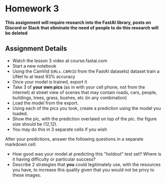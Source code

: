 # Homework 3

**This assignment will require research into the FastAI library, posts on Discord or Slack that eliminate the need of people to do this research will be deleted**

## Assignment Details

* Watch the lesson 3 video at course.fastai.com
* Start a new notebook
* Using the CamVid (`URLs.CAMVID` from the FastAI datasets) dataset train a UNet to at least 93% accuracy
* Once your model is trained, export it
* Take 3 of **your own pics** (as in with your cell phone, not from the internet) at street view of scenes that may contain roads, cars, people, buildings, trees, grass, bushes, etc (in any combination)
* Load the model from the export.
* Using each of the pics you took, create a prediction using the model you loaded.
* Show the pic, with the prediction overlaied on top of the pic.  the figure size should be (12,12).
* You may do this in 3 separate cells if you wish

After your predictions, answer the following questions in a separate markdown cell:
* How good was your model at predicting this "holdout" test set?  Where is it having difficulty or particular success?
* Describe 2 strategies that **you** could legitimately use, with the resources you have, to increase this quality given that you would not be privy to these images.